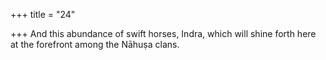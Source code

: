 +++
title = "24"

+++
And this abundance of swift horses, Indra, which will shine forth here at the forefront among the Nāhuṣa clans.  